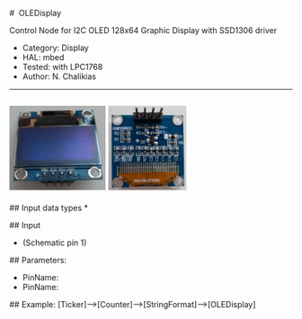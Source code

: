 #  OLEDisplay

Control Node for I2C OLED 128x64 Graphic Display with SSD1306 driver

 *  Category: Display
 *  HAL: mbed
 *  Tested: with LPC1768
 *  Author: N. Chalikias

----

<img
src="img/01.PNG"
height = 150
/>  <img
src="img/02.PNG"
height = 150
/>
 
----

## Input data types
 *  

## Input
 * (Schematic pin 1) 

## Parameters:

 *  PinName: 
 *  PinName: 

## Example:
[Ticker]-->[Counter]-->[StringFormat]-->[OLEDisplay]


